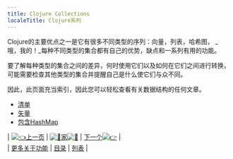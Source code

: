 ```yaml
---
title: Clojure Collections
localeTitle: Clojure系列
---
```

Clojure的主要优点之一是它有很多不同类型的序列：向量，列表，哈希图， _哦，我的！_每种不同类型的集合都有自己的优势，缺点和一系列有用的功能。

要了解每种类型的集合之间的差异，何时使用它们以及如何在它们之间进行转换，可能需要检查其他类型的集合并提醒自己是什么使它们与众不同。

因此，此页面充当索引，因此您可以轻松查看有关数据结构的任何文章。

*   [清单](http://forum.freecodecamp.com/t/clojure-lists-they-are-everything/18417)
*   [矢量](http://forum.freecodecamp.com/t/clojure-vectors/18421)
*   [包含HashMap](http://forum.freecodecamp.com/t/clojure-hashmaps/18414)

| [![:point_left:](/images/emoji/emoji_one/point_left.png?v=2 "：point_left：")上一页](http://forum.freecodecamp.com/t/clojure-more-on-functions/18413) | [![:book:](/images/emoji/emoji_one/book.png?v=2 "：书：")家![:book:](/images/emoji/emoji_one/book.png?v=2 "：书：")](http://forum.freecodecamp.com/t/clojure-resources/18422) | [下一个![:point_right:](/images/emoji/emoji_one/point_right.png?v=2 "：point_right：")](http://forum.freecodecamp.com/t/clojure-lists-they-are-everything/18417) |  
| [更多关于功能](http://forum.freecodecamp.com/t/clojure-more-on-functions/18413) | [目录](http://forum.freecodecamp.com/t/clojure-resources/18422) | [列表](http://forum.freecodecamp.com/t/clojure-lists-they-are-everything/18417) |